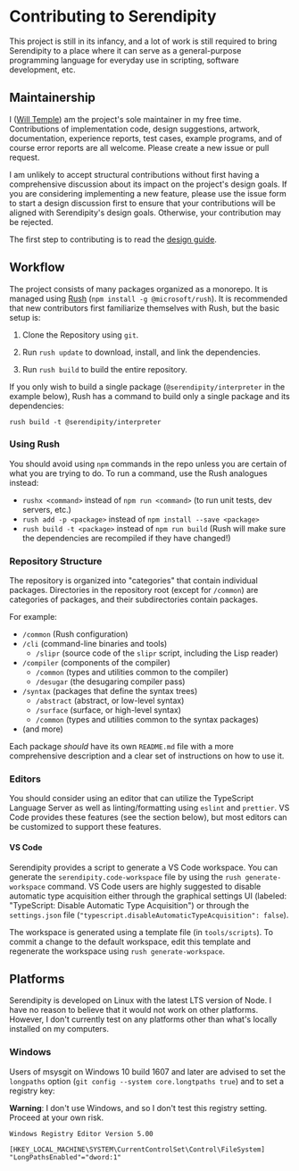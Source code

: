 # Contributing to Serendipity

This project is still in its infancy, and a lot of work is still required to
bring Serendipity to a place where it can serve as a general-purpose
programming language for everyday use in scripting, software development, etc.

## Maintainership

I ([Will Temple](https://wtemple.info)) am the project's sole maintainer in my
free time. Contributions of implementation code, design suggestions, artwork,
documentation, experience reports, test cases, example programs, and of course
error reports are all welcome. Please create a new issue or pull request.

I am unlikely to accept structural contributions without first having a
comprehensive discussion about its impact on the project's design goals. If you
are considering implementing a new feature, please use the issue form to start
a design discussion first to ensure that your contributions will be aligned
with Serendipity's design goals. Otherwise, your contribution may be rejected.

The first step to contributing is to read the [design guide][design].

## Workflow

The project consists of many packages organized as a monorepo. It is managed
using [Rush][rush] (`npm install -g @microsoft/rush`). It is recommended that
new contributors first familiarize themselves with Rush, but the basic setup
is:

1. Clone the Repository using `git`.

2. Run `rush update` to download, install, and link the dependencies.

3. Run `rush build` to build the entire repository.

If you only wish to build a single package (`@serendipity/interpreter` in the
example below), Rush has a command to build only a single package and its
dependencies:

`rush build -t @serendipity/interpreter`

### Using Rush

You should avoid using `npm` commands in the repo unless you are certain of
what you are trying to do. To run a command, use the Rush analogues instead:

- `rushx <command>` instead of `npm run <command>` (to run unit tests, dev
  servers, etc.)
- `rush add -p <package>` instead of `npm install --save <package>`
- `rush build -t <package>` instead of `npm run build` (Rush will make sure the
  dependencies are recompiled if they have changed!)

### Repository Structure

The repository is organized into "categories" that contain individual packages.
Directories in the repository root (except for `/common`) are categories of
packages, and their subdirectories contain packages.

For example:

- `/common` (Rush configuration)
- `/cli` (command-line binaries and tools)
  - `/slipr` (source code of the `slipr` script, including the Lisp reader)
- `/compiler` (components of the compiler)
  - `/common` (types and utilities common to the compiler)
  - `/desugar` (the desugaring compiler pass)
- `/syntax` (packages that define the syntax trees)
  - `/abstract` (abstract, or low-level syntax)
  - `/surface` (surface, or high-level syntax)
  - `/common` (types and utilities common to the syntax packages)
- (and more)

Each package _should_ have its own `README.md` file with a more comprehensive
description and a clear set of instructions on how to use it.

### Editors

You should consider using an editor that can utilize the TypeScript Language
Server as well as linting/formatting using `eslint` and `prettier`. VS Code
provides these features (see the section below), but most editors can be
customized to support these features.

#### VS Code

Serendipity provides a script to generate a VS Code workspace. You can generate
the `serendipity.code-workspace` file by using the `rush generate-workspace`
command. VS Code users are highly suggested to disable automatic type
acquisition either through the graphical settings UI (labeled: "TypeScript:
Disable Automatic Type Acquisition") or through the `settings.json` file
(`"typescript.disableAutomaticTypeAcquisition": false`).

The workspace is generated using a template file (in `tools/scripts`). To
commit a change to the default workspace, edit this template and regenerate the
workspace using `rush generate-workspace`.

## Platforms

Serendipity is developed on Linux with the latest LTS version of Node. I have
no reason to believe that it would not work on other platforms. However, I
don't currently test on any platforms other than what's locally installed on my
computers.

### Windows

Users of msysgit on Windows 10 build 1607 and later are advised to set the
`longpaths` option (`git config --system core.longtpaths true`) and to set a
registry key:

**Warning**: I don't use Windows, and so I don't test this registry setting.
Proceed at your own risk.

```reg
Windows Registry Editor Version 5.00

[HKEY_LOCAL_MACHINE\SYSTEM\CurrentControlSet\Control\FileSystem]
"LongPathsEnabled"="dword:1"

```

[design]: https://github.com/willmtemple/serendipity/tree/master/DESIGN.md
[rush]: https://rushjs.io/
